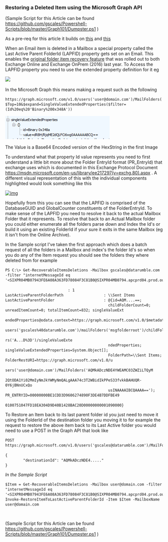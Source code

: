 ### Restoring a Deleted Item using the Microsoft Graph API

(Sample Script for this Article can be found https://github.com/gscales/Powershell-Scripts/blob/master/Graph101/Dumpster.ps1 )

As a pre-req for this article it builds on [this](https://github.com/gscales/Graph-Powershell-101-Binder/blob/master/Mailbox-Dumpster/Getting%20the%20Recoverable%20Items%20(Dumpster%20v2)%20Folders.md) and [this](https://github.com/gscales/Graph-Powershell-101-Binder/blob/master/Mailbox-Dumpster/Getting%20the%20Recoverable%20Items%20in%20a%20Mailbox.md)

When an Email item is deleted in a Mailbox a special property called the Last Active Parent FolderId (LAPFID) property gets set on an Email. This enables the [original folder item recovery feature](https://blogs.technet.microsoft.com/exchange/2017/06/13/announcing-original-folder-item-recovery/) that was rolled out to both Exchange Online and Exchange OnPrem (2016) last year. To Access the LAPFID property you need to use the extended property definition for it eg

![](https://2.bp.blogspot.com/-zjDt025tiZE/W8gj_Z7PhgI/AAAAAAAACII/PZYtjPazGmgwamTK2brOwXZkwjByk1ctwCLcBGAs/s1600/Lafid.JPG)

In the Microsoft Graph this means making a request such as the following 

```
https://graph.microsoft.com/v1.0/users('user@domain.com')/MailFolders('RecoverableItemsDeletions')/messages?$Top=10&$expand=SingleValueExtendedProperties($filter=(Id%20eq%20'Binary%200x348A')) 
```

![](https://github.com/gscales/Graph-Powershell-101-Binder/raw/master/bin/Images/LAPFidResult.PNG)

The Value is a Base64 Encoded version of the HexString in the first Image

To understand what that property Id value represents you need to first understand a little bit more about the Folder EntryId format (PR_EntryId) that exchange uses which is documented in this Exchange Protocol Document https://msdn.microsoft.com/en-us/library/ee217297(v=exchg.80).aspx . A different visual representation of this with the individual components highlighted would look something like this

[![img](https://4.bp.blogspot.com/-dSlqjHm-FRs/W8guVCIJVGI/AAAAAAAACIU/4NmQ5CZshFA736OIM6-f5vU3OiOJFzjCACLcBGAs/s1600/highlighted.JPG)](https://4.bp.blogspot.com/-dSlqjHm-FRs/W8guVCIJVGI/AAAAAAAACIU/4NmQ5CZshFA736OIM6-f5vU3OiOJFzjCACLcBGAs/s1600/highlighted.JPG)

Hopefully from this you can see that the LAPFID is comprised of the DatabaseGUID and GlobalCounter constituents of the FolderEntryId. To make sense of the LAPFID you need to resolve it back to the actual Mailbox Folder that it represents.  To resolve that back to an Actual Mailbox folder you could either enumerate all the folders parse down and Index the Id's or build it using an existing FolderId if your sure it exits in the same Mailbox (eg it isn't from the Online Archive).

In the Sample script I've taken the first approach which does a batch request of all the folders in a Mailbox and index's the folder Id's so when you do any of the Item request you should see the folders they where deleted from for example

```
PS C:\> Get-RecoverableItemsDeletions -Mailbox gscales@datarumble.com -filter "internetMessageId eq '<SIXPR04MB07943FE6A08A363FD78084F3C81B0@SIXPR04MB0794.apcprd04.prod.outlook.com>'"                                                         

                            : 1
LastActiveParentFolderPath                  : \\Sent Items
LastActiveParentFolder                      : @{id=AQM....==;
                                              childFolderCount=0; unreadItemCount=0; totalItemCount=832; singleValueExt
                                              endedProperties@odata.context=https://graph.microsoft.com/v1.0/$metadata#
                                              users('gscales%40datarumble.com')/mailFolders('msgfolderroot')/childFolde
                                              rs('A...D%3D')/singleValueExte
                                              ndedProperties; singleValueExtendedProperties=System.Object[];
                                              FolderPath=\\Sent Items; FolderRestURI=https://graph.microsoft.com/v1.0/u
                                              sers('user@domain.com')/MailFolders('AQMkADczNDE4YWEAMC03ZWZiLTQyM
                                              2QtODA1Yi02MmIyNmJkYWMyNmQALgAAA74c3T2WBidIkPPeS33fvkkBAHUQR-0Y6jBNnUCxQo
                                              usINAAAAIBCQAAAA=='); PR_ENTRYID=00000000BE1CDD3D9606274890F3DE4B7DDFBE49
                                              0100751047FD18EA304D9D40B1428BAC20D00000000001090000}
```

To Restore an Item back to its last parent folder id you just need to move it using the FolderId of the destination folder you moving it to for example the request to restore the above item back to its Last Active folder you would need to use a POST in the Graph API that look like

```
POST https://graph.microsoft.com/v1.0/users('gscales@datarumble.com')/MailFolders('AQMkAD....')/messages/AAMkA.../move

{
        "destinationId": "AQMkADczNDE4....."
}
```

*In the Sample Script*

```
$Item = Get-RecoverableItemsDeletions -Mailbox user@domain.com -filter "internetMessageId eq '<SIXPR04MB07943FE6A08A363FD78084F3C81B0@SIXPR04MB0794.apcprd04.prod.outlook.com>'"                                              Invoke-RestoreItemToLastActiveParentFolderId -Item $Item -MailboxName user@domain.com  
```

​                  

(Sample Script for this Article can be found https://github.com/gscales/Powershell-Scripts/blob/master/Graph101/Dumpster.ps1 )